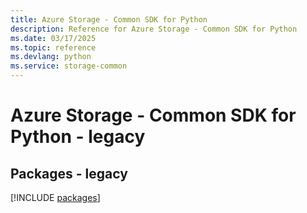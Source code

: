 ```yaml
---
title: Azure Storage - Common SDK for Python
description: Reference for Azure Storage - Common SDK for Python
ms.date: 03/17/2025
ms.topic: reference
ms.devlang: python
ms.service: storage-common
---
```

# Azure Storage - Common SDK for Python - legacy
## Packages - legacy
[!INCLUDE [packages](storage---common-index.md)]